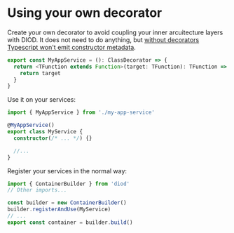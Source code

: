# Using your own decorator

Create your own decorator to avoid coupling your inner arcuitecture layers with DIOD. It does not need to do anything, but [without decorators Typescript won't emit constructor metadata](https://www.typescriptlang.org/tsconfig#emitDecoratorMetadata).

```ts
export const MyAppService = (): ClassDecorator => {
  return <TFunction extends Function>(target: TFunction): TFunction => {
    return target
  }
}
```

Use it on your services:

```ts
import { MyAppService } from './my-app-service'

@MyAppService()
export class MyService {
  constructor(/* ... */) {}

  //...
}
```

Register your services in the normal way:

```ts
import { ContainerBuilder } from 'diod'
// Other imports...

const builder = new ContainerBuilder()
builder.registerAndUse(MyService)
// ...
export const container = builder.build()
```
